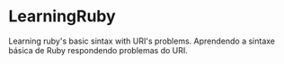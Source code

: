 # LearningRuby

Learning ruby's basic sintax with URI's problems.
Aprendendo a sintaxe básica de Ruby respondendo problemas do URI.
